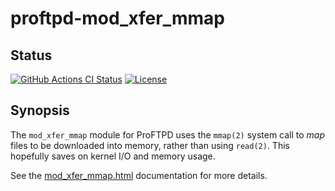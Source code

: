 proftpd-mod_xfer_mmap
=====================

Status
------
[![GitHub Actions CI Status](https://github.com/Castaglia/proftpd-mod_xfer_mmap/actions/workflows/ci.yml/badge.svg?branch=master)](https://github.com/Castaglia/proftpd-mod_xfer_mmap/actions/workflows/ci.yml)
[![License](https://img.shields.io/badge/license-GPL-brightgreen.svg)](https://img.shields.io/badge/license-GPL-brightgreen.svg)

Synopsis
--------
The `mod_xfer_mmap` module for ProFTPD uses the `mmap(2)` system call to
_map_ files to be downloaded into memory, rather than using `read(2)`.  This
hopefully saves on kernel I/O and memory usage.

See the [mod_xfer_mmap.html](https://htmlpreview.github.io/?https://github.com/Castaglia/proftpd-mod_xfer_mmap/blob/master/mod_xfer_mmap.html) documentation for more details.
